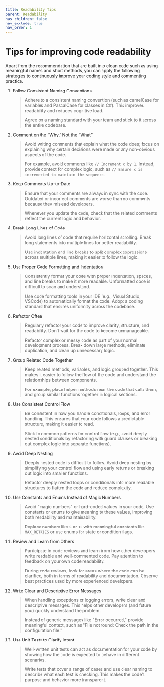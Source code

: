 ```yaml
---
title: Readability Tips
parent: Readability
has_children: false
nav_exclude: true
nav_order: 1
---
```


# Tips for improving code readability

Apart from the recommendation that are built into clean code such as using meaningful
names and short methods, you can apply the following strategies to continuously improve
your coding style and commenting practice.

1. Follow Consistent Naming Conventions

    > Adhere to a consistent naming convention (such as camelCase for variables and PascalCase 
    > for classes in C#). This improves readability and reduces cognitive load.
    > 
    > Agree on a naming standard with your team and stick to it across the entire codebase.

2. Comment on the “Why,” Not the “What”

    > Avoid writing comments that explain what the code does; focus on explaining why certain 
    > decisions were made or any non-obvious aspects of the code.
    > 
    > For example, avoid comments like `// Increment x by 1`. Instead, provide context for 
    > complex logic, such as `// Ensure x is incremented to maintain the sequence`.

3. Keep Comments Up-to-Date

    > Ensure that your comments are always in sync with the code. Outdated or incorrect 
    > comments are worse than no comments because they mislead developers.
    > 
    > Whenever you update the code, check that the related comments reflect the current 
    > logic and behavior.

4. Break Long Lines of Code

    > Avoid long lines of code that require horizontal scrolling. Break long statements into 
    > multiple lines for better readability.
    > 
    > Use indentation and line breaks to split complex expressions across multiple lines, 
    > making it easier to follow the logic.

5. Use Proper Code Formatting and Indentation

    > Consistently format your code with proper indentation, spaces, and line breaks to make 
    > it more readable. Unformatted code is difficult to scan and understand.
    > 
    > Use code formatting tools in your IDE (e.g., Visual Studio, VSCode) to automatically 
    > format the code. Adopt a coding standard that ensures uniformity across the codebase.

6. Refactor Often

    > Regularly refactor your code to improve clarity, structure, and readability. Don’t wait 
    > for the code to become unmanageable.
    > 
    > Refactor complex or messy code as part of your normal development process. Break down 
    > large methods, eliminate duplication, and clean up unnecessary logic.

7. Group Related Code Together

    > Keep related methods, variables, and logic grouped together. This makes it easier to 
    > follow the flow of the code and understand the relationships between components.
    > 
    > For example, place helper methods near the code that calls them, and group similar 
    > functions together in logical sections.

8. Use Consistent Control Flow

    > Be consistent in how you handle conditionals, loops, and error handling. This ensures 
    > that your code follows a predictable structure, making it easier to read.
    > 
    > Stick to common patterns for control flow (e.g., avoid deeply nested conditionals by 
    > refactoring with guard clauses or breaking out complex logic into separate functions).

9. Avoid Deep Nesting

    > Deeply nested code is difficult to follow. Avoid deep nesting by simplifying your control 
    > flow and using early returns or breaking out logic into smaller functions.
    > 
    > Refactor deeply nested loops or conditionals into more readable structures to flatten 
    > the code and reduce complexity.

10. Use Constants and Enums Instead of Magic Numbers

    > Avoid "magic numbers" or hard-coded values in your code. Use constants or enums to give 
    > meaning to these values, improving both readability and maintainability.
    > 
    > Replace numbers like `5` or `10` with meaningful constants like `MAX_RETRIES` or use enums 
    > for state or condition flags.

11. Review and Learn from Others

    > Participate in code reviews and learn from how other developers write readable and 
    > well-commented code. Pay attention to feedback on your own code readability.
    > 
    > During code reviews, look for areas where the code can be clarified, both in terms of 
    > readability and documentation. Observe best practices used by more experienced developers.

12. Write Clear and Descriptive Error Messages

    > When handling exceptions or logging errors, write clear and descriptive messages. This 
    > helps other developers (and future you) quickly understand the problem.
    > 
    > Instead of generic messages like "Error occurred," provide meaningful context, such as 
    > "File not found: Check the path in the configuration file."

13. Use Unit Tests to Clarify Intent

    > Well-written unit tests can act as documentation for your code by showing how the code 
    > is expected to behave in different scenarios.
    > 
    > Write tests that cover a range of cases and use clear naming to describe what each test 
    > is checking. This makes the code’s purpose and behavior more transparent.

